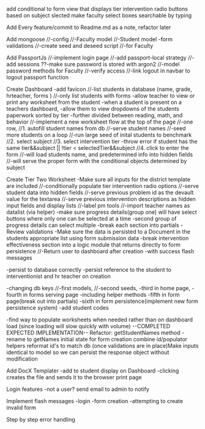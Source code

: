 add conditional to form view that displays tier intervention radio buttons based on subject slected
make faculty select boxes searchable by typing

Add Every feature/commit to Readme.md as a note, refactor later

Add mongoose
  //-config
  //-Faculty model
  //-Student model
    -form validations
  //-create seed and deseed script
    //-for Faculty

Add PassportJs
  //-implement login page
  //-add passport-local strategy
    //-add sessions
    ??-make sure password is stored with argon2
    //-model password methods for Faculty
  //-verify access
  //-link logout in navbar to logout passport function

Create Dashboard
-add favicon
  //-list students in database (name, grade, hrteacher, forms )
    //-only list students with forms
  -allow teacher to view or print any worksheet from the student
  -when a student is present on a teachers dashboard,
    -allow them to view dropdowns of the students paperwork sorted by tier
    -further divided between reading, math, and behavior
  //-implement a new worksheet flow at the top of the page
    //-one row,
      //1. autofill student names from db
        //-serve student names
        //-seed more students on a loop
        //-run large seed of inital students to benchmark
      //2. select subject
      //3. select intervention tier
        -throw error if student has the same tier&&subject || !tier < selectedTier&&subject
      //4. click to enter the form
        //-will load students name, and predetermined info into hidden fields
        //-will serve the proper form with the conditional objects determined by subject


Create Tier Two Worksheet
  -Make sure all inputs for the district template are included
    //-conditionally populate tier intervention radio options
    //-serve student data into hidden fields
    //-serve previous problem id as the devault value for the textarea
    //-serve previous intervention descriptions as hidden input fields and display lists
    //-label pm tools
    //-import teacher names as datalist (via helper)
    -make sure progress details(group one) will have select buttons where only one can be selected at a time
    -second group of progress details can select multiple
    -break each section into partials
  -Review validations
  -Make sure the data is persisted to a Document in the students appropriate list using form submission data
  -break intervention effectiveness section into a logic module that returns directly to form persistence
  //-Return user to dashboard after creation
      -with success flash messages

-persist to database correctly
-persist reference to the student to interventionist and hr teacher on creation

-changing db keys
  //-first models,
  //-second seeds,
  -third in home page,
  -fourth in forms serving page
   -including helper methods
  -fifth in form page(break out into partials)
  -sixth in form persistence(implement new form persistence system)
-add student codes

-find way to populate worksheets when needed rather than on dashboard load (since loading will slow quickly with volume)
--COMPLETED EXPECTED IMPLEMENTATION--
Refactor: getStudentNames method - rename to getNames
          initial state for form creation
          combine id/populator helpers
          reformat id's to match db
          (once validations are in place)Make inputs identical to model so we can persist the response object without modification

Add DocX Templater
  -add to student display on Dashboard
  -clicking creates the file and sends it to the browser print page

Login features
  -not a user? send email to admin to notify

Implement flash messages
  -login
  -form creation
  -attempting to create invalid form

Step by step error handling

